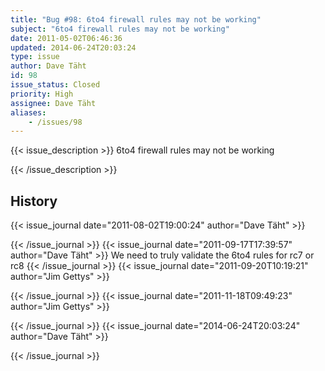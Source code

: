 ```yaml
---
title: "Bug #98: 6to4 firewall rules may not be working"
subject: "6to4 firewall rules may not be working"
date: 2011-05-02T06:46:36
updated: 2014-06-24T20:03:24
type: issue
author: Dave Täht
id: 98
issue_status: Closed
priority: High
assignee: Dave Täht
aliases:
    - /issues/98
---
```


{{< issue_description >}}
6to4 firewall rules may not be working


{{< /issue_description >}}

## History
{{< issue_journal date="2011-08-02T19:00:24" author="Dave Täht" >}}

{{< /issue_journal >}}
{{< issue_journal date="2011-09-17T17:39:57" author="Dave Täht" >}}
We need to truly validate the 6to4 rules for rc7 or rc8
{{< /issue_journal >}}
{{< issue_journal date="2011-09-20T10:19:21" author="Jim Gettys" >}}

{{< /issue_journal >}}
{{< issue_journal date="2011-11-18T09:49:23" author="Jim Gettys" >}}

{{< /issue_journal >}}
{{< issue_journal date="2014-06-24T20:03:24" author="Dave Täht" >}}

{{< /issue_journal >}}

